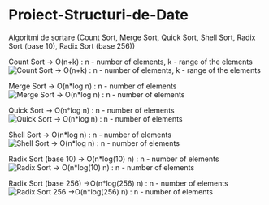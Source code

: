 # Proiect-Structuri-de-Date

Algoritmi de sortare (Count Sort, Merge Sort, Quick Sort, Shell Sort, Radix Sort (base 10), Radix Sort (base 256))


Count Sort -> O(n+k) : n - number of elements, k - range of the elements
![Count Sort -> O(n+k) : n - number of elements, k - range of the elements](https://user-images.githubusercontent.com/105515716/226142841-996aca6a-3b42-4e28-9764-e736db995a60.png)


Merge Sort -> O(n*log n) : n - number of elements
![Merge Sort -> O(n*log n) : n - number of elements](https://user-images.githubusercontent.com/105515716/226143030-411b5ac8-cd45-4ab2-aa1e-8086d3a3e5b9.png)


Quick Sort -> O(n*log n) : n - number of elements
![Quick Sort -> O(n*log n) : n - number of elements](https://user-images.githubusercontent.com/105515716/226143082-1b9118ba-f978-4729-aec1-2b51cd02aec2.png)


Shell Sort -> O(n*log n) : n - number of elements
![Shell Sort -> O(n*log n) : n - number of elements](https://user-images.githubusercontent.com/105515716/226143129-c70e1163-cf7b-4b1a-b4e0-e28cdae59b60.png)


Radix Sort (base 10) -> O(n*log(10) n) : n - number of elements
![Radix Sort -> O(n*log(10) n) : n - number of elements](https://user-images.githubusercontent.com/105515716/226143156-78af6d4b-e29d-4e9f-b25f-ae54de624f18.png)

Radix Sort (base 256) ->O(n*log(256) n) : n - number of elements
![Radix Sort 256 ->O(n*log(256) n) : n - number of elements](https://user-images.githubusercontent.com/105515716/226143222-aa0f7652-bf38-44f2-9f7e-3232a8a57342.png)
